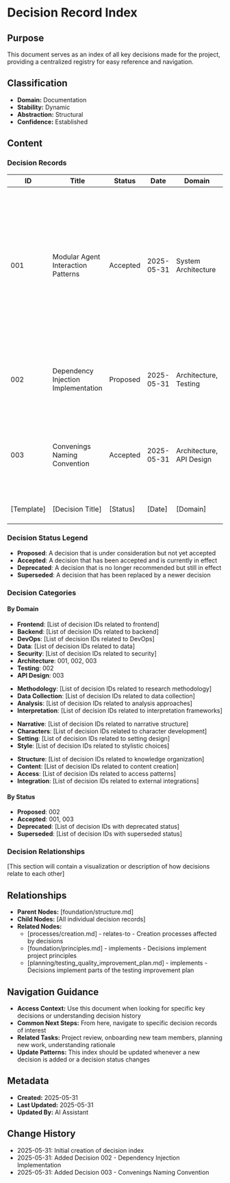 # Decision Record Index

## Purpose
This document serves as an index of all key decisions made for the project, providing a centralized registry for easy reference and navigation.

## Classification
- **Domain:** Documentation
- **Stability:** Dynamic
- **Abstraction:** Structural
- **Confidence:** Established

## Content

### Decision Records

| ID | Title | Status | Date | Domain | Summary |
|----|-------|--------|------|--------|---------|
| 001 | Modular Agent Interaction Patterns | Accepted | 2025-05-31 | System Architecture | Architectural approach for making agent interaction patterns (flows, networks, delegation) modular and easily switchable, and establishing broader process principles for component design |
| 002 | Dependency Injection Implementation | Proposed | 2025-05-31 | Architecture, Testing | Evaluation of dependency injection patterns to improve code testability and component decoupling |
| 003 | Convenings Naming Convention | Accepted | 2025-05-31 | Architecture, API Design | Renaming interfaces and classes to align with the "Convenings" metaphor and hide implementation details |
| [Template] | [Decision Title] | [Status] | [Date] | [Domain] | [Brief summary of the decision] |

### Decision Status Legend

- **Proposed**: A decision that is under consideration but not yet accepted
- **Accepted**: A decision that has been accepted and is currently in effect
- **Deprecated**: A decision that is no longer recommended but still in effect
- **Superseded**: A decision that has been replaced by a newer decision

### Decision Categories

#### By Domain
<!-- Categories should be customized based on project type -->

<!-- For Software Projects -->
- **Frontend**: [List of decision IDs related to frontend]
- **Backend**: [List of decision IDs related to backend]
- **DevOps**: [List of decision IDs related to DevOps]
- **Data**: [List of decision IDs related to data]
- **Security**: [List of decision IDs related to security]
- **Architecture**: 001, 002, 003
- **Testing**: 002
- **API Design**: 003

<!-- For Research Projects -->
- **Methodology**: [List of decision IDs related to research methodology]
- **Data Collection**: [List of decision IDs related to data collection]
- **Analysis**: [List of decision IDs related to analysis approaches]
- **Interpretation**: [List of decision IDs related to interpretation frameworks]

<!-- For Creative Projects -->
- **Narrative**: [List of decision IDs related to narrative structure]
- **Characters**: [List of decision IDs related to character development]
- **Setting**: [List of decision IDs related to setting design]
- **Style**: [List of decision IDs related to stylistic choices]

<!-- For Knowledge Base Projects -->
- **Structure**: [List of decision IDs related to knowledge organization]
- **Content**: [List of decision IDs related to content creation]
- **Access**: [List of decision IDs related to access patterns]
- **Integration**: [List of decision IDs related to external integrations]

#### By Status
- **Proposed**: 002
- **Accepted**: 001, 003
- **Deprecated**: [List of decision IDs with deprecated status]
- **Superseded**: [List of decision IDs with superseded status]

### Decision Relationships

[This section will contain a visualization or description of how decisions relate to each other]

## Relationships
- **Parent Nodes:** [foundation/structure.md]
- **Child Nodes:** [All individual decision records]
- **Related Nodes:** 
  - [processes/creation.md] - relates-to - Creation processes affected by decisions
  - [foundation/principles.md] - implements - Decisions implement project principles
  - [planning/testing_quality_improvement_plan.md] - implements - Decisions implement parts of the testing improvement plan

## Navigation Guidance
- **Access Context:** Use this document when looking for specific key decisions or understanding decision history
- **Common Next Steps:** From here, navigate to specific decision records of interest
- **Related Tasks:** Project review, onboarding new team members, planning new work, understanding rationale
- **Update Patterns:** This index should be updated whenever a new decision is added or a decision status changes

## Metadata
- **Created:** 2025-05-31
- **Last Updated:** 2025-05-31
- **Updated By:** AI Assistant

## Change History
- 2025-05-31: Initial creation of decision index
- 2025-05-31: Added Decision 002 - Dependency Injection Implementation
- 2025-05-31: Added Decision 003 - Convenings Naming Convention
